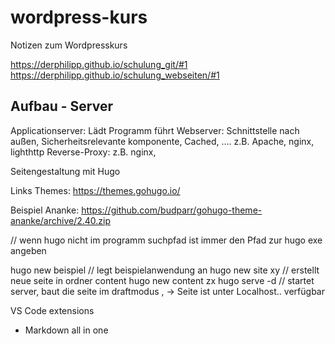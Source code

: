 # wordpress-kurs
Notizen zum Wordpresskurs

https://derphilipp.github.io/schulung_git/#1
https://derphilipp.github.io/schulung_webseiten/#1

## Aufbau - Server 
Applicationserver: Lädt Programm führt 
Webserver: Schnittstelle nach außen, Sicherheitsrelevante komponente, Cached, .... z.B. Apache, nginx, lighthttp
Reverse-Proxy: z.B. nginx, 

Seitengestaltung mit Hugo

Links
Themes:
https://themes.gohugo.io/

Beispiel Ananke:
https://github.com/budparr/gohugo-theme-ananke/archive/2.40.zip

// wenn hugo nicht im programm suchpfad ist immer den Pfad zur hugo exe angeben

hugo new beispiel // legt beispielanwendung an
hugo new site xy // erstellt neue seite in ordner content
hugo new content zx 
hugo serve -d // startet server, baut die seite im draftmodus , -> Seite ist unter Localhost.. verfügbar 

VS Code extensions 
* Markdown all in one
